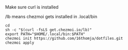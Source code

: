 Make sure curl is installed

/lb means chezmoi gets installed in .local/bin

```
cd
sh -c "$(curl -fsLS get.chezmoi.io/lb)"
export PATH="$HOME/.local/bin:$PATH"
chezmoi init https://github.com/16thomja/dotfiles.git
chezmoi apply
```
